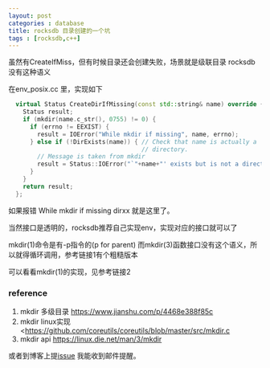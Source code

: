 ```yaml
---
layout: post
categories : database
title: rocksdb 目录创建的一个坑
tags : [rocksdb,c++]
---
```

  

虽然有CreateIfMiss，但有时候目录还会创建失败，场景就是级联目录 rocksdb没有这种语义

 在env_posix.cc 里，实现如下

```c++
  virtual Status CreateDirIfMissing(const std::string& name) override {
    Status result;
    if (mkdir(name.c_str(), 0755) != 0) {
      if (errno != EEXIST) {
        result = IOError("While mkdir if missing", name, errno);
      } else if (!DirExists(name)) { // Check that name is actually a
                                     // directory.
        // Message is taken from mkdir
        result = Status::IOError("`"+name+"' exists but is not a directory");
      }
    }
    return result;
  };
```

如果报错 While mkdir if missing dirxx 就是这里了。

当然接口是透明的，rocksdb推荐自己实现env，实现对应的接口就可以了

mkdir(1)命令是有-p指令的(p for parent) 而mkdir(3)函数接口没有这个语义，所以就得循环调用，参考链接1有个粗糙版本

可以看看mkdir(1)的实现，见参考链接2





### reference

1.  mkdir 多级目录 <https://www.jianshu.com/p/4468e388f85c>
2.  mkdir linux实现 <https://github.com/coreutils/coreutils/blob/master/src/mkdir.c
3.   mkdir api https://linux.die.net/man/3/mkdir

或者到博客上提[issue](https://github.com/wanghenshui/wanghenshui.github.io/issues/new) 我能收到邮件提醒。

